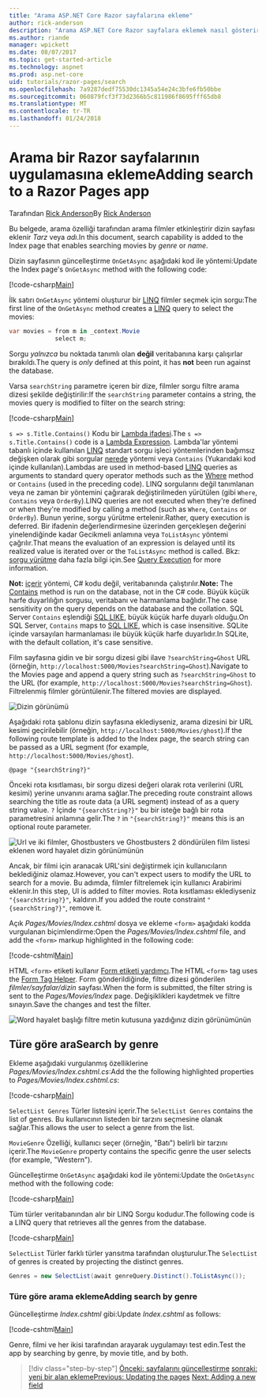 ```yaml
---
title: "Arama ASP.NET Core Razor sayfalarına ekleme"
author: rick-anderson
description: "Arama ASP.NET Core Razor sayfalara eklemek nasıl gösterir"
ms.author: riande
manager: wpickett
ms.date: 08/07/2017
ms.topic: get-started-article
ms.technology: aspnet
ms.prod: asp.net-core
uid: tutorials/razor-pages/search
ms.openlocfilehash: 7a9287dedf75530dc1345a54e24c3bfe6fb50bbe
ms.sourcegitcommit: 060879fcf3f73d2366b5c811986f8695fff65db8
ms.translationtype: MT
ms.contentlocale: tr-TR
ms.lasthandoff: 01/24/2018
---
```

# <a name="adding-search-to-a-razor-pages-app"></a><span data-ttu-id="9d084-103">Arama bir Razor sayfalarının uygulamasına ekleme</span><span class="sxs-lookup"><span data-stu-id="9d084-103">Adding search to a Razor Pages app</span></span>

<span data-ttu-id="9d084-104">Tarafından [Rick Anderson](https://twitter.com/RickAndMSFT)</span><span class="sxs-lookup"><span data-stu-id="9d084-104">By [Rick Anderson](https://twitter.com/RickAndMSFT)</span></span>

<span data-ttu-id="9d084-105">Bu belgede, arama özelliği tarafından arama filmler etkinleştirir dizin sayfası eklenir *Tarz* veya *adı*.</span><span class="sxs-lookup"><span data-stu-id="9d084-105">In this document, search capability is added to the Index page that enables searching movies by *genre* or *name*.</span></span>

<span data-ttu-id="9d084-106">Dizin sayfasının güncelleştirme `OnGetAsync` aşağıdaki kod ile yöntemi:</span><span class="sxs-lookup"><span data-stu-id="9d084-106">Update the Index page's `OnGetAsync` method with the following code:</span></span>

[!code-csharp[Main](razor-pages-start/sample/RazorPagesMovie/Pages/Movies/Index.cshtml.cs?name=snippet_1stSearch)]

<span data-ttu-id="9d084-107">İlk satırı `OnGetAsync` yöntemi oluşturur bir [LINQ](https://docs.microsoft.com/dotnet/csharp/programming-guide/concepts/linq/) filmler seçmek için sorgu:</span><span class="sxs-lookup"><span data-stu-id="9d084-107">The first line of the `OnGetAsync` method creates a [LINQ](https://docs.microsoft.com/dotnet/csharp/programming-guide/concepts/linq/) query to select the movies:</span></span>

```csharp
var movies = from m in _context.Movie
             select m;
```

<span data-ttu-id="9d084-108">Sorgu *yalnızca* bu noktada tanımlı olan **değil** veritabanına karşı çalışırlar bırakıldı.</span><span class="sxs-lookup"><span data-stu-id="9d084-108">The query is *only* defined at this point, it has **not** been run against the database.</span></span>

<span data-ttu-id="9d084-109">Varsa `searchString` parametre içeren bir dize, filmler sorgu filtre arama dizesi şekilde değiştirilir:</span><span class="sxs-lookup"><span data-stu-id="9d084-109">If the `searchString` parameter contains a string, the movies query is modified to filter on the search string:</span></span>

[!code-csharp[Main](razor-pages-start/sample/RazorPagesMovie/Pages/Movies/Index.cshtml.cs?name=snippet_SearchNull)]

<span data-ttu-id="9d084-110">`s => s.Title.Contains()` Kodu bir [Lambda ifadesi](https://docs.microsoft.com/dotnet/csharp/programming-guide/statements-expressions-operators/lambda-expressions).</span><span class="sxs-lookup"><span data-stu-id="9d084-110">The `s => s.Title.Contains()` code is a [Lambda Expression](https://docs.microsoft.com/dotnet/csharp/programming-guide/statements-expressions-operators/lambda-expressions).</span></span> <span data-ttu-id="9d084-111">Lambda'lar yöntemi tabanlı içinde kullanılan [LINQ](https://docs.microsoft.com/dotnet/csharp/programming-guide/concepts/linq/) standart sorgu işleci yöntemlerinden bağımsız değişken olarak gibi sorgular [nerede](https://docs.microsoft.com/dotnet/csharp/programming-guide/concepts/linq/query-syntax-and-method-syntax-in-linq) yöntemi veya `Contains` (Yukarıdaki kod içinde kullanılan).</span><span class="sxs-lookup"><span data-stu-id="9d084-111">Lambdas are used in method-based [LINQ](https://docs.microsoft.com/dotnet/csharp/programming-guide/concepts/linq/) queries as arguments to standard query operator methods such as the [Where](https://docs.microsoft.com/dotnet/csharp/programming-guide/concepts/linq/query-syntax-and-method-syntax-in-linq) method or `Contains` (used in the preceding code).</span></span> <span data-ttu-id="9d084-112">LINQ sorgularını değil tanımlanan veya ne zaman bir yöntemini çağırarak değiştirilmeden yürütülen (gibi `Where`, `Contains` veya `OrderBy`).</span><span class="sxs-lookup"><span data-stu-id="9d084-112">LINQ queries are not executed when they're defined or when they're modified by calling a method (such as `Where`, `Contains`  or `OrderBy`).</span></span> <span data-ttu-id="9d084-113">Bunun yerine, sorgu yürütme ertelenir.</span><span class="sxs-lookup"><span data-stu-id="9d084-113">Rather, query execution is deferred.</span></span> <span data-ttu-id="9d084-114">Bir ifadenin değerlendirmesine üzerinden gerçekleşen değerini yinelendiğinde kadar Gecikmeli anlamına veya `ToListAsync` yöntemi çağrılır.</span><span class="sxs-lookup"><span data-stu-id="9d084-114">That means the evaluation of an expression is delayed until its realized value is iterated over or the `ToListAsync` method is called.</span></span> <span data-ttu-id="9d084-115">Bkz: [sorgu yürütme](https://docs.microsoft.com/dotnet/framework/data/adonet/ef/language-reference/query-execution) daha fazla bilgi için.</span><span class="sxs-lookup"><span data-stu-id="9d084-115">See [Query Execution](https://docs.microsoft.com/dotnet/framework/data/adonet/ef/language-reference/query-execution) for more information.</span></span>

<span data-ttu-id="9d084-116">**Not:** [içerir](https://docs.microsoft.com//dotnet/api/system.data.objects.dataclasses.entitycollection-1.contains) yöntemi, C# kodu değil, veritabanında çalıştırılır.</span><span class="sxs-lookup"><span data-stu-id="9d084-116">**Note:** The [Contains](https://docs.microsoft.com//dotnet/api/system.data.objects.dataclasses.entitycollection-1.contains) method is run on the database, not in the C# code.</span></span> <span data-ttu-id="9d084-117">Büyük küçük harfe duyarlılığın sorgusu, veritabanı ve harmanlama bağlıdır.</span><span class="sxs-lookup"><span data-stu-id="9d084-117">The case sensitivity on the query depends on the database and the collation.</span></span> <span data-ttu-id="9d084-118">SQL Server `Contains` eşlendiği [SQL LIKE](https://docs.microsoft.com/sql/t-sql/language-elements/like-transact-sql), büyük küçük harfe duyarlı olduğu.</span><span class="sxs-lookup"><span data-stu-id="9d084-118">On SQL Server, `Contains` maps to [SQL LIKE](https://docs.microsoft.com/sql/t-sql/language-elements/like-transact-sql), which is case insensitive.</span></span> <span data-ttu-id="9d084-119">SQLite içinde varsayılan harmanlaması ile büyük küçük harfe duyarlıdır.</span><span class="sxs-lookup"><span data-stu-id="9d084-119">In SQLite, with the default collation, it's case sensitive.</span></span>

<span data-ttu-id="9d084-120">Film sayfasına gidin ve bir sorgu dizesi gibi ilave `?searchString=Ghost` URL (örneğin, `http://localhost:5000/Movies?searchString=Ghost`).</span><span class="sxs-lookup"><span data-stu-id="9d084-120">Navigate to the Movies page and append a query string such as `?searchString=Ghost` to the URL (for example, `http://localhost:5000/Movies?searchString=Ghost`).</span></span> <span data-ttu-id="9d084-121">Filtrelenmiş filmler görüntülenir.</span><span class="sxs-lookup"><span data-stu-id="9d084-121">The filtered movies are displayed.</span></span>

![Dizin görünümü](search/_static/ghost.png)

<span data-ttu-id="9d084-123">Aşağıdaki rota şablonu dizin sayfasına eklediyseniz, arama dizesini bir URL kesimi geçirilebilir (örneğin, `http://localhost:5000/Movies/ghost`).</span><span class="sxs-lookup"><span data-stu-id="9d084-123">If the following route template is added to the Index page, the search string can be passed as a URL segment (for example, `http://localhost:5000/Movies/ghost`).</span></span>

```cshtml
@page "{searchString?}"
```

<span data-ttu-id="9d084-124">Önceki rota kısıtlaması, bir sorgu dizesi değeri olarak rota verilerini (URL kesimi) yerine unvanını arama sağlar.</span><span class="sxs-lookup"><span data-stu-id="9d084-124">The preceding route constraint allows searching the title as route data (a URL segment) instead of as a query string value.</span></span>  <span data-ttu-id="9d084-125">`?` İçinde `"{searchString?}"` bu bir isteğe bağlı bir rota parametresini anlamına gelir.</span><span class="sxs-lookup"><span data-stu-id="9d084-125">The `?` in `"{searchString?}"` means this is an optional route parameter.</span></span>

![Url ve iki filmler, Ghostbusters ve Ghostbusters 2 döndürülen film listesi eklenen word hayalet dizin görünümünün](search/_static/g2.png)

<span data-ttu-id="9d084-127">Ancak, bir filmi için aranacak URL'sini değiştirmek için kullanıcıların beklediğiniz olamaz.</span><span class="sxs-lookup"><span data-stu-id="9d084-127">However, you can't expect users to modify the URL to search for a movie.</span></span> <span data-ttu-id="9d084-128">Bu adımda, filmler filtrelemek için kullanıcı Arabirimi eklenir.</span><span class="sxs-lookup"><span data-stu-id="9d084-128">In this step, UI is added to filter movies.</span></span> <span data-ttu-id="9d084-129">Rota kısıtlaması eklediyseniz `"{searchString?}"`, kaldırın.</span><span class="sxs-lookup"><span data-stu-id="9d084-129">If you added the route constraint `"{searchString?}"`, remove it.</span></span>

<span data-ttu-id="9d084-130">Açık *Pages/Movies/Index.cshtml* dosya ve ekleme `<form>` aşağıdaki kodda vurgulanan biçimlendirme:</span><span class="sxs-lookup"><span data-stu-id="9d084-130">Open the *Pages/Movies/Index.cshtml* file, and add the `<form>` markup highlighted in the following code:</span></span>

[!code-cshtml[Main](razor-pages-start/sample/RazorPagesMovie/Pages/Movies/Index2.cshtml?highlight=14-19&range=1-22)]

<span data-ttu-id="9d084-131">HTML `<form>` etiketi kullanır [Form etiketi yardımcı](xref:mvc/views/working-with-forms#the-form-tag-helper).</span><span class="sxs-lookup"><span data-stu-id="9d084-131">The HTML `<form>` tag uses the [Form Tag Helper](xref:mvc/views/working-with-forms#the-form-tag-helper).</span></span> <span data-ttu-id="9d084-132">Form gönderildiğinde, filtre dizesi gönderilen *filmler/sayfalar/dizin* sayfası.</span><span class="sxs-lookup"><span data-stu-id="9d084-132">When the form is submitted, the filter string is sent to the *Pages/Movies/Index* page.</span></span> <span data-ttu-id="9d084-133">Değişiklikleri kaydetmek ve filtre sınayın.</span><span class="sxs-lookup"><span data-stu-id="9d084-133">Save the changes and test the filter.</span></span>

![Word hayalet başlığı filtre metin kutusuna yazdığınız dizin görünümünün](search/_static/filter.png)

## <a name="search-by-genre"></a><span data-ttu-id="9d084-135">Türe göre ara</span><span class="sxs-lookup"><span data-stu-id="9d084-135">Search by genre</span></span>

<span data-ttu-id="9d084-136">Ekleme aşağıdaki vurgulanmış özelliklerine *Pages/Movies/Index.cshtml.cs*:</span><span class="sxs-lookup"><span data-stu-id="9d084-136">Add the the following highlighted properties to *Pages/Movies/Index.cshtml.cs*:</span></span>

[!code-csharp[Main](razor-pages-start/sample/RazorPagesMovie/Pages/Movies/Index.cshtml.cs?name=snippet_newProps&highlight=11-)]

<span data-ttu-id="9d084-137">`SelectList Genres` Türler listesini içerir.</span><span class="sxs-lookup"><span data-stu-id="9d084-137">The `SelectList Genres` contains the list of genres.</span></span> <span data-ttu-id="9d084-138">Bu kullanıcının listeden bir tarzını seçmesine olanak sağlar.</span><span class="sxs-lookup"><span data-stu-id="9d084-138">This allows the user to select a genre from the list.</span></span>

<span data-ttu-id="9d084-139">`MovieGenre` Özelliği, kullanıcı seçer (örneğin, "Batı") belirli bir tarzını içerir.</span><span class="sxs-lookup"><span data-stu-id="9d084-139">The `MovieGenre` property contains the specific genre the user selects (for example, "Western").</span></span>

<span data-ttu-id="9d084-140">Güncelleştirme `OnGetAsync` aşağıdaki kod ile yöntemi:</span><span class="sxs-lookup"><span data-stu-id="9d084-140">Update the `OnGetAsync` method with the following code:</span></span>

[!code-csharp[Main](razor-pages-start/sample/RazorPagesMovie/Pages/Movies/Index.cshtml.cs?name=snippet_SearchGenre)]

<span data-ttu-id="9d084-141">Tüm türler veritabanından alır bir LINQ Sorgu kodudur.</span><span class="sxs-lookup"><span data-stu-id="9d084-141">The following code is a LINQ query that retrieves all the genres from the database.</span></span>

[!code-csharp[Main](razor-pages-start/sample/RazorPagesMovie/Pages/Movies/Index.cshtml.cs?name=snippet_LINQ)]

<span data-ttu-id="9d084-142">`SelectList` Türler farklı türler yansıtma tarafından oluşturulur.</span><span class="sxs-lookup"><span data-stu-id="9d084-142">The `SelectList` of genres is created by projecting the distinct genres.</span></span>

<!-- BUG in OPS
Tag snippet_selectlist's start line '75' should be less than end line '29' when resolving "[!code-csharp[Main](razor-pages-start/sample/RazorPagesMovie/Pages/Movies/Index.cshtml.cs?name=snippet_SelectList)]"

There's no start line.

[!code-csharp[Main](razor-pages-start/sample/RazorPagesMovie/Pages/Movies/Index.cshtml.cs?name=snippet_SelectList)]
-->

```csharp
Genres = new SelectList(await genreQuery.Distinct().ToListAsync());
```

### <a name="adding-search-by-genre"></a><span data-ttu-id="9d084-143">Türe göre arama ekleme</span><span class="sxs-lookup"><span data-stu-id="9d084-143">Adding search by genre</span></span>

<span data-ttu-id="9d084-144">Güncelleştirme *Index.cshtml* gibi:</span><span class="sxs-lookup"><span data-stu-id="9d084-144">Update *Index.cshtml* as follows:</span></span>

[!code-cshtml[Main](razor-pages-start/sample/RazorPagesMovie/Pages/Movies/IndexFormGenreNoRating.cshtml?highlight=16-18&range=1-26)]

<span data-ttu-id="9d084-145">Genre, filmi ve her ikisi tarafından arayarak uygulamayı test edin.</span><span class="sxs-lookup"><span data-stu-id="9d084-145">Test the app by searching by genre, by movie title, and by both.</span></span>

>[!div class="step-by-step"]
<span data-ttu-id="9d084-146">[Önceki: sayfalarını güncelleştirme](xref:tutorials/razor-pages/da1)
[sonraki: yeni bir alan ekleme](xref:tutorials/razor-pages/new-field)</span><span class="sxs-lookup"><span data-stu-id="9d084-146">[Previous: Updating the pages](xref:tutorials/razor-pages/da1)
[Next: Adding a new field](xref:tutorials/razor-pages/new-field)</span></span>
